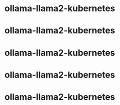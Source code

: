 # ollama-llama2-kubernetes
# ollama-llama2-kubernetes
# ollama-llama2-kubernetes
# ollama-llama2-kubernetes
# ollama-llama2-kubernetes
